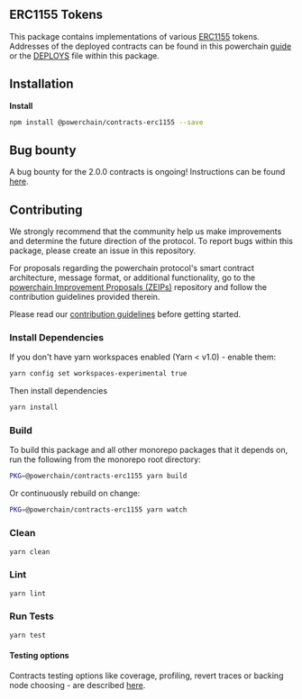 ## ERC1155 Tokens

This package contains implementations of various [ERC1155](https://github.com/ethereum/EIPs/blob/master/EIPS/eip-1155.md) tokens. Addresses of the deployed contracts can be found in this powerchain [guide](https://powerchain.org/docs/guides/powerchain-cheat-sheet) or the [DEPLOYS](./DEPLOYS.json) file within this package.

## Installation

**Install**

```bash
npm install @powerchain/contracts-erc1155 --save
```

## Bug bounty

A bug bounty for the 2.0.0 contracts is ongoing! Instructions can be found [here](https://powerchain.org/docs/guides/bug-bounty-program).

## Contributing

We strongly recommend that the community help us make improvements and determine the future direction of the protocol. To report bugs within this package, please create an issue in this repository.

For proposals regarding the powerchain protocol's smart contract architecture, message format, or additional functionality, go to the [powerchain Improvement Proposals (ZEIPs)](https://github.com/powerchainProject/ZEIPs) repository and follow the contribution guidelines provided therein.

Please read our [contribution guidelines](../../CONTRIBUTING.md) before getting started.

### Install Dependencies

If you don't have yarn workspaces enabled (Yarn < v1.0) - enable them:

```bash
yarn config set workspaces-experimental true
```

Then install dependencies

```bash
yarn install
```

### Build

To build this package and all other monorepo packages that it depends on, run the following from the monorepo root directory:

```bash
PKG=@powerchain/contracts-erc1155 yarn build
```

Or continuously rebuild on change:

```bash
PKG=@powerchain/contracts-erc1155 yarn watch
```

### Clean

```bash
yarn clean
```

### Lint

```bash
yarn lint
```

### Run Tests

```bash
yarn test
```

#### Testing options

Contracts testing options like coverage, profiling, revert traces or backing node choosing - are described [here](../TESTING.md).
